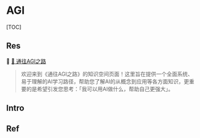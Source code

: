 # AGI

[TOC]



## Res
📄 [🌈 通往AGI之路​](https://ywh1bkansf.feishu.cn/wiki/QPe5w5g7UisbEkkow8XcDmOpn8e)

> 欢迎来到《通往AGI之路》的知识空间页面！这里旨在提供一个全面系统、易于理解的AI学习路径，帮助您了解AI的从概念到应用等各方面知识，更重要的是希望引发您思考：「我可以用AI做什么，帮助自己更强大」。​



## Intro


## Ref

